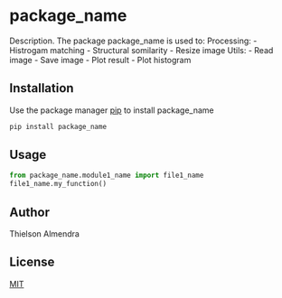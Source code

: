 # package_name

Description. 
The package package_name is used to:
	Processing:
		- Histrogam matching
		- Structural somilarity
		- Resize image
	Utils:
		- Read image
		- Save image
		- Plot result
		- Plot histogram

## Installation

Use the package manager [pip](https://pip.pypa.io/en/stable/) to install package_name

```bash
pip install package_name
```

## Usage

```python
from package_name.module1_name import file1_name
file1_name.my_function()
```

## Author
Thielson Almendra

## License
[MIT](https://choosealicense.com/licenses/mit/)
